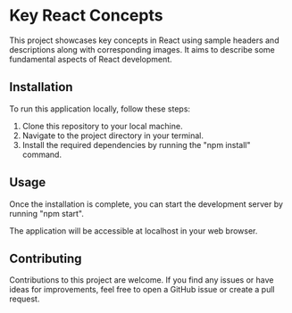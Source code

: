 # Key React Concepts

This project showcases key concepts in React using sample headers and descriptions along with corresponding images. It aims to describe some fundamental aspects of React development.

## Installation
To run this application locally, follow these steps:

1. Clone this repository to your local machine.
2. Navigate to the project directory in your terminal.
3. Install the required dependencies by running the "npm install" command.
   
## Usage
Once the installation is complete, you can start the development server by running "npm start".

The application will be accessible at localhost in your web browser.

## Contributing
Contributions to this project are welcome. If you find any issues or have ideas for improvements, feel free to open a GitHub issue or create a pull request.
